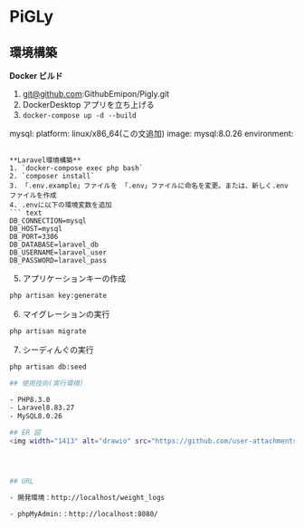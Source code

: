 # PiGLy

## 環境構築

**Docker ビルド**

1. git@github.com:GithubEmipon/Pigly.git
2. DockerDesktop アプリを立ち上げる
3. `docker-compose up -d --build`

mysql:
platform: linux/x86_64(この文追加)
image: mysql:8.0.26
environment:

````

**Laravel環境構築**
1. `docker-compose exec php bash`
2. `composer install`
3. 「.env.example」ファイルを 「.env」ファイルに命名を変更。または、新しく.envファイルを作成
4. .envに以下の環境変数を追加
``` text
DB_CONNECTION=mysql
DB_HOST=mysql
DB_PORT=3306
DB_DATABASE=laravel_db
DB_USERNAME=laravel_user
DB_PASSWORD=laravel_pass
````

5. アプリケーションキーの作成

```bash
php artisan key:generate
```

6. マイグレーションの実行

```bash
php artisan migrate
```
7. シーディんぐの実行
```bash
php artisan db:seed

## 使用技術(実行環境)

- PHP8.3.0
- Laravel8.83.27
- MySQL8.0.26

## ER 図
<img width="1413" alt="drawio" src="https://github.com/user-attachments/assets/e2bc0bb8-29a9-4ad0-befe-42d02413b642">




## URL

- 開発環境：http://localhost/weight_logs

- phpMyAdmin:：http://localhost:8080/

